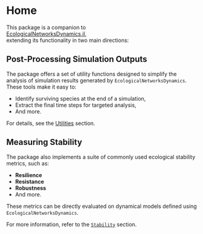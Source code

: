 # Home

This package is a companion to  
[EcologicalNetworksDynamics.jl](https://econetoolbox.github.io/EcologicalNetworksDynamics.jl/),  
extending its functionality in two main directions:

## Post-Processing Simulation Outputs

The package offers a set of utility functions designed to simplify the analysis of simulation results generated by `EcologicalNetworksDynamics`.  
These tools make it easy to:

- Identify surviving species at the end of a simulation,
- Extract the final time steps for targeted analysis,
- And more.

For details, see the [Utilities](@ref) section.

## Measuring Stability

The package also implements a suite of commonly used ecological stability metrics, such as:

- **Resilience**
- **Resistance**
- **Robustness**
- And more.

These metrics can be directly evaluated on dynamical models defined using `EcologicalNetworksDynamics`.

For more information, refer to the [`Stability`](@ref) section.
